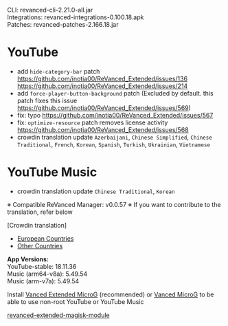 CLI: revanced-cli-2.21.0-all.jar  
Integrations: revanced-integrations-0.100.18.apk  
Patches: revanced-patches-2.166.18.jar  

YouTube
==
- add `hide-category-bar` patch https://github.com/inotia00/ReVanced_Extended/issues/136 https://github.com/inotia00/ReVanced_Extended/issues/214
- add `force-player-button-background` patch (Excluded by default. this patch fixes this issue https://github.com/inotia00/ReVanced_Extended/issues/569)
- fix: typo https://github.com/inotia00/ReVanced_Extended/issues/567
- fix: `optimize-resource` patch removes license activity https://github.com/inotia00/ReVanced_Extended/issues/568
- crowdin translation update
`Azerbaijani`, `Chinese Simplified`, `Chinese Traditional`, `French`, `Korean`, `Spanish`, `Turkish`, `Ukrainian`, `Vietnamese`


YouTube Music
==
- crowdin translation update
`Chinese Traditional`, `Korean`


※ Compatible ReVanced Manager: v0.0.57
※ If you want to contribute to the translation, refer below

[Crowdin translation]
- [European Countries](https://crowdin.com/project/revancedextendedeu)
- [Other Countries](https://crowdin.com/project/revancedextended)
  
**App Versions:**  
YouTube-stable: 18.11.36  
Music (arm64-v8a): 5.49.54  
Music (arm-v7a): 5.49.54  

Install [Vanced Extended MicroG](https://github.com/inotia00/VancedMicroG/releases) (recommended) or [Vanced MicroG](https://github.com/TeamVanced/VancedMicroG/releases) to be able to use non-root YouTube or YouTube Music  

[revanced-extended-magisk-module](https://github.com/MatadorProBr/revanced-extended-magisk-module)  
